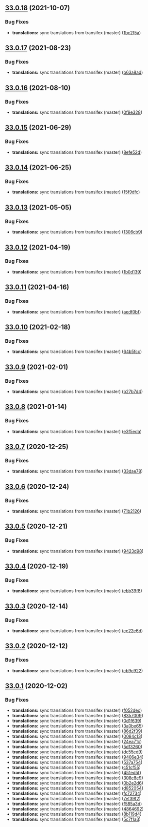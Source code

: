 ## [33.0.18](https://github.com/dhis2/event-charts-app/compare/v33.0.17...v33.0.18) (2021-10-07)


### Bug Fixes

* **translations:** sync translations from transifex (master) ([1bc2f5a](https://github.com/dhis2/event-charts-app/commit/1bc2f5a76ac33515dd88e0bcb1480c0b1e522bfc))

## [33.0.17](https://github.com/dhis2/event-charts-app/compare/v33.0.16...v33.0.17) (2021-08-23)


### Bug Fixes

* **translations:** sync translations from transifex (master) ([b63a8ad](https://github.com/dhis2/event-charts-app/commit/b63a8adcec88a12079a2e77ac0bb8bd3dbc0212d))

## [33.0.16](https://github.com/dhis2/event-charts-app/compare/v33.0.15...v33.0.16) (2021-08-10)


### Bug Fixes

* **translations:** sync translations from transifex (master) ([0f9e328](https://github.com/dhis2/event-charts-app/commit/0f9e32845f85a6ef678cc7b3827e7c09764bff7c))

## [33.0.15](https://github.com/dhis2/event-charts-app/compare/v33.0.14...v33.0.15) (2021-06-29)


### Bug Fixes

* **translations:** sync translations from transifex (master) ([8efe52d](https://github.com/dhis2/event-charts-app/commit/8efe52d8005868a9cc18fbd7d1ec26a145fa4c0f))

## [33.0.14](https://github.com/dhis2/event-charts-app/compare/v33.0.13...v33.0.14) (2021-06-25)


### Bug Fixes

* **translations:** sync translations from transifex (master) ([15f9dfc](https://github.com/dhis2/event-charts-app/commit/15f9dfc6e8f52c67445af42d0398b0e6302da72b))

## [33.0.13](https://github.com/dhis2/event-charts-app/compare/v33.0.12...v33.0.13) (2021-05-05)


### Bug Fixes

* **translations:** sync translations from transifex (master) ([1306cb9](https://github.com/dhis2/event-charts-app/commit/1306cb986acc3c96b462b5289377ef4ff48b470c))

## [33.0.12](https://github.com/dhis2/event-charts-app/compare/v33.0.11...v33.0.12) (2021-04-19)


### Bug Fixes

* **translations:** sync translations from transifex (master) ([1b0d139](https://github.com/dhis2/event-charts-app/commit/1b0d139b79bd149081b29e7fb077c129eaf66a1d))

## [33.0.11](https://github.com/dhis2/event-charts-app/compare/v33.0.10...v33.0.11) (2021-04-16)


### Bug Fixes

* **translations:** sync translations from transifex (master) ([aedf0bf](https://github.com/dhis2/event-charts-app/commit/aedf0bf0ccb3bd97b2bd814496adb7cd288a29f5))

## [33.0.10](https://github.com/dhis2/event-charts-app/compare/v33.0.9...v33.0.10) (2021-02-18)


### Bug Fixes

* **translations:** sync translations from transifex (master) ([64b5fcc](https://github.com/dhis2/event-charts-app/commit/64b5fcca276dc2a4b71bc805dda52999bda63213))

## [33.0.9](https://github.com/dhis2/event-charts-app/compare/v33.0.8...v33.0.9) (2021-02-01)


### Bug Fixes

* **translations:** sync translations from transifex (master) ([b27b7d4](https://github.com/dhis2/event-charts-app/commit/b27b7d43a9f245edef37a2ed03b6a3a842bcc32d))

## [33.0.8](https://github.com/dhis2/event-charts-app/compare/v33.0.7...v33.0.8) (2021-01-14)


### Bug Fixes

* **translations:** sync translations from transifex (master) ([e3f5eda](https://github.com/dhis2/event-charts-app/commit/e3f5eda154ae4ee98c7e13de5bfd6e0ba3bd7890))

## [33.0.7](https://github.com/dhis2/event-charts-app/compare/v33.0.6...v33.0.7) (2020-12-25)


### Bug Fixes

* **translations:** sync translations from transifex (master) ([33dae78](https://github.com/dhis2/event-charts-app/commit/33dae78b06090038738c12a3b5ff188d22bfa017))

## [33.0.6](https://github.com/dhis2/event-charts-app/compare/v33.0.5...v33.0.6) (2020-12-24)


### Bug Fixes

* **translations:** sync translations from transifex (master) ([71b2126](https://github.com/dhis2/event-charts-app/commit/71b212618a79c83ed0473657d716c7d531bef621))

## [33.0.5](https://github.com/dhis2/event-charts-app/compare/v33.0.4...v33.0.5) (2020-12-21)


### Bug Fixes

* **translations:** sync translations from transifex (master) ([9423d98](https://github.com/dhis2/event-charts-app/commit/9423d985ea071a08faed7cbb4eaac1305876a5d4))

## [33.0.4](https://github.com/dhis2/event-charts-app/compare/v33.0.3...v33.0.4) (2020-12-19)


### Bug Fixes

* **translations:** sync translations from transifex (master) ([ebb39f8](https://github.com/dhis2/event-charts-app/commit/ebb39f88a51dacea52dd752b8b94cae0c1c73abb))

## [33.0.3](https://github.com/dhis2/event-charts-app/compare/v33.0.2...v33.0.3) (2020-12-14)


### Bug Fixes

* **translations:** sync translations from transifex (master) ([ce22e6d](https://github.com/dhis2/event-charts-app/commit/ce22e6d74fd580311bc26496b7fc37253bf0dea8))

## [33.0.2](https://github.com/dhis2/event-charts-app/compare/v33.0.1...v33.0.2) (2020-12-12)


### Bug Fixes

* **translations:** sync translations from transifex (master) ([cb9c922](https://github.com/dhis2/event-charts-app/commit/cb9c922798099e568d358b1557a594c2a9ad5875))

## [33.0.1](https://github.com/dhis2/event-charts-app/compare/v33.0.0...v33.0.1) (2020-12-02)


### Bug Fixes

* **translations:** sync translations from transifex (master) ([f052dec](https://github.com/dhis2/event-charts-app/commit/f052decc86bd6d3d9e430c405598ff81e05a516a))
* **translations:** sync translations from transifex (master) ([8357009](https://github.com/dhis2/event-charts-app/commit/8357009041a5ccc364b6a5fe446f3cf7ea3a445f))
* **translations:** sync translations from transifex (master) ([0d1f639](https://github.com/dhis2/event-charts-app/commit/0d1f63941dd2b1934c08ee0bf9255901f5ffdafa))
* **translations:** sync translations from transifex (master) ([3a0be65](https://github.com/dhis2/event-charts-app/commit/3a0be65d2036a4885e6847aa294accedd5341e08))
* **translations:** sync translations from transifex (master) ([86d2f39](https://github.com/dhis2/event-charts-app/commit/86d2f39d7bf207bd92c3d65a6a4ec25307bf8e16))
* **translations:** sync translations from transifex (master) ([0084c13](https://github.com/dhis2/event-charts-app/commit/0084c13325dd5d05640b2f86b77649a40e3eb3d9))
* **translations:** sync translations from transifex (master) ([24ea71c](https://github.com/dhis2/event-charts-app/commit/24ea71c5080ad43d6f984c410ebe772d768b9c59))
* **translations:** sync translations from transifex (master) ([5df3260](https://github.com/dhis2/event-charts-app/commit/5df3260a195f981ac8fed53d8620d865b31465d1))
* **translations:** sync translations from transifex (master) ([dc55cd9](https://github.com/dhis2/event-charts-app/commit/dc55cd966e1dcf677a52c32adeb8501898a6b015))
* **translations:** sync translations from transifex (master) ([9406e34](https://github.com/dhis2/event-charts-app/commit/9406e341029da38cef54b3df46cfaf7fcaf6ff1b))
* **translations:** sync translations from transifex (master) ([537a754](https://github.com/dhis2/event-charts-app/commit/537a754c2321ce5bac196fbdc5128186489d74d8))
* **translations:** sync translations from transifex (master) ([c51cf55](https://github.com/dhis2/event-charts-app/commit/c51cf55c83447b7c3e37594e4269a047ecea90ad))
* **translations:** sync translations from transifex (master) ([451ed5f](https://github.com/dhis2/event-charts-app/commit/451ed5f746f7a18c28bdbfc6e11937eb76b8d9dc))
* **translations:** sync translations from transifex (master) ([308c8c9](https://github.com/dhis2/event-charts-app/commit/308c8c98654fa3f0078f904ea25611572fe08e90))
* **translations:** sync translations from transifex (master) ([0b2e2d6](https://github.com/dhis2/event-charts-app/commit/0b2e2d6b6ab6864d9eb91247e22ba3276949c90d))
* **translations:** sync translations from transifex (master) ([d852054](https://github.com/dhis2/event-charts-app/commit/d85205420979df82ad9c7e0ffe2a8ad01994b966))
* **translations:** sync translations from transifex (master) ([fc72734](https://github.com/dhis2/event-charts-app/commit/fc727346b0cbf808f42a01914b0613d7fb2ac0d1))
* **translations:** sync translations from transifex (master) ([7ef39f2](https://github.com/dhis2/event-charts-app/commit/7ef39f285f33c7a7ca2013a0cc628d481defda9f))
* **translations:** sync translations from transifex (master) ([f585a3d](https://github.com/dhis2/event-charts-app/commit/f585a3dc2c2df93f0307b7a4cab29e9c805e939a))
* **translations:** sync translations from transifex (master) ([4864692](https://github.com/dhis2/event-charts-app/commit/48646928ae25911af9ad11ac903897b29d50e37c))
* **translations:** sync translations from transifex (master) ([8b119d4](https://github.com/dhis2/event-charts-app/commit/8b119d482bb9eec013a53aa8c204a0e1399a17b0))
* **translations:** sync translations from transifex (master) ([5c7f1a3](https://github.com/dhis2/event-charts-app/commit/5c7f1a3f51969f15cac5ee0e07cafffa42142bfc))
